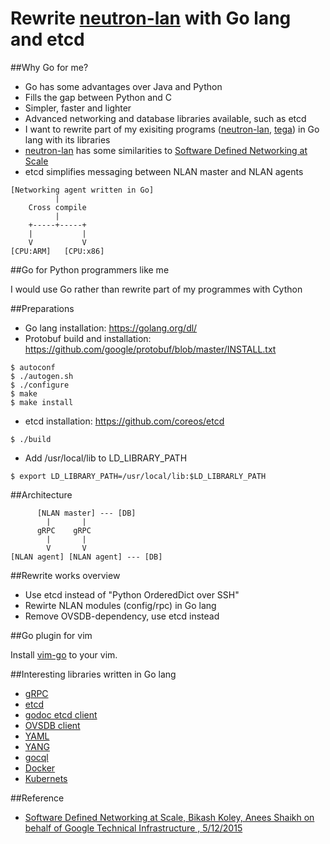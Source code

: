 # Rewrite [neutron-lan](https://github.com/araobp/neutron-lan) with Go lang and etcd

##Why Go for me?
- Go has some advantages over Java and Python
- Fills the gap between Python and C
- Simpler, faster and lighter
- Advanced networking and database libraries available, such as etcd
- I want to rewrite part of my exisiting programs ([neutron-lan](https://github.com/araobp/neutron-lan), [tega](https://github.com/araobp/tega)) in Go lang with its libraries
- [neutron-lan](https://github.com/araobp/neutron-lan) has some similarities to [Software Defined 
Networking at Scale](http://files.meetup.com/8218762/Bikash_Koley%20SDN_meetup%20May%202015.pdf)
- etcd simplifies messaging between NLAN master and NLAN agents

```
[Networking agent written in Go]
          |
    Cross compile
          |
    +-----+-----+
    |           |
    V           V
[CPU:ARM]   [CPU:x86]
```

##Go for Python programmers like me

I would use Go rather than rewrite part of my programmes with Cython

##Preparations
- Go lang installation: https://golang.org/dl/
- Protobuf build and installation: https://github.com/google/protobuf/blob/master/INSTALL.txt
```
$ autoconf
$ ./autogen.sh
$ ./configure
$ make
$ make install
```
- etcd installation: https://github.com/coreos/etcd
```
$ ./build
``` 
- Add /usr/local/lib to LD_LIBRARY_PATH
```
$ export LD_LIBRARY_PATH=/usr/local/lib:$LD_LIBRARLY_PATH
```
##Architecture
```
      [NLAN master] --- [DB]
        |       |
      gRPC    gRPC
        |       |
        V       V
[NLAN agent] [NLAN agent] --- [DB]
```
##Rewrite works overview
- Use etcd instead of "Python OrderedDict over SSH"
- Rewirte NLAN modules (config/rpc) in Go lang
- Remove OVSDB-dependency, use etcd instead

##Go plugin for vim

Install [vim-go](https://github.com/fatih/vim-go) to your vim.

##Interesting libraries written in Go lang
- [gRPC](https://github.com/grpc/grpc-go/)
- [etcd](https://github.com/coreos/etcd)
- [godoc etcd client](https://godoc.org/github.com/coreos/etcd/client)
- [OVSDB client](https://github.com/socketplane/libovsdb)
- [YAML](https://github.com/go-yaml/yaml)
- [YANG](https://github.com/openconfig/goyang)
- [gocql](https://github.com/gocql/gocql)
- [Docker](https://github.com/docker/docker)
- [Kubernets](https://github.com/kubernetes/kubernetes)

##Reference
- [Software Defined 
Networking at Scale, Bikash Koley, Anees Shaikh on behalf of Google Technical Infrastructure
, 5/12/2015](http://files.meetup.com/8218762/Bikash_Koley%20SDN_meetup%20May%202015.pdf)
